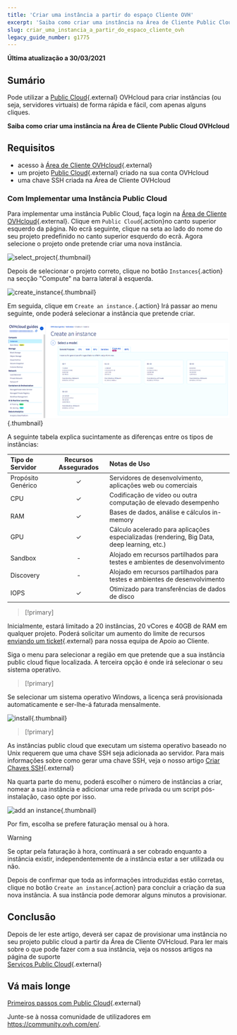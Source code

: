 ```yaml
---
title: 'Criar uma instância a partir do espaço Cliente OVH'
excerpt: 'Saiba como criar uma instância na Área de Cliente Public Cloud OVHcloud'
slug: criar_uma_instancia_a_partir_do_espaco_cliente_ovh
legacy_guide_number: g1775
---
```


**Última atualização a 30/03/2021**

## Sumário

Pode utilizar a [Public Cloud](https://www.ovh.pt/public-cloud/){.external} OVHcloud para criar instâncias (ou seja, servidores virtuais) de forma rápida e fácil, com apenas alguns cliques.

**Saiba como criar uma instância na Área de Cliente Public Cloud OVHcloud**

## Requisitos

* acesso à [Área de Cliente OVHcloud](https://www.ovh.com/auth/?action=gotomanager&from=https://www.ovh.pt/&ovhSubsidiary=pt){.external}
* um projeto [Public Cloud](https://www.ovh.pt/public-cloud/){.external} criado na sua conta OVHcloud
* uma chave SSH criada na Área de Cliente OVHcloud

### Com Implementar uma Instância Public Cloud

Para implementar uma instância Public Cloud, faça login na [Área de Cliente OVHcloud](https://www.ovh.com/auth/?action=gotomanager&from=https://www.ovh.pt/&ovhSubsidiary=pt){.external}. Clique em `Public Cloud`{.action}no canto superior esquerdo da página. No ecrã seguinte, clique na seta ao lado do nome do seu projeto predefinido no canto superior esquerdo do ecrã. Agora selecione o projeto onde pretende criar uma nova instância.

![select_project](images/select_project.png){.thumbnail}

Depois de selecionar o projeto correto, clique no botão `Instances`{.action} na secção "Compute" na barra lateral à esquerda.

![create_instance](images/create_instance.png){.thumbnail}

Em seguida, clique em `Create an instance.`{.action} Irá passar ao menu seguinte, onde poderá selecionar a instância que pretende criar.

![create_instance1](images/create_instance1-2021.png){.thumbnail}

A seguinte tabela explica sucintamente as diferenças entre os tipos de instâncias:

| Tipo de Servidor | Recursos Assegurados | Notas de Uso |
| :---         |     :---:      |          :--- |
| Propósito Genérico   | ✓     | Servidores de desenvolvimento, aplicações web ou comerciais    |
| CPU     | ✓       | Codificação de vídeo ou outra computação de elevado desempenho      |
| RAM   | ✓     | Bases de dados, análise e cálculos in-memory    |
| GPU     | ✓       | Cálculo acelerado para aplicações especializadas (rendering, Big Data, deep learning, etc.)       |
| Sandbox    | -       | Alojado em recursos partilhados para testes e ambientes de desenvolvimento      |
| Discovery    | -       | Alojado em recursos partilhados para testes e ambientes de desenvolvimento      |
| IOPS   | ✓     | Otimizado para transferências de dados de disco    |

> [!primary]
>
Inicialmente, estará limitado a 20 instâncias, 20 vCores e 40GB de RAM em qualquer projeto. Poderá solicitar um aumento do limite de recursos [enviando um ticket](https://www.ovh.com/manager/dedicated/index.html#/ticket){.external} para nossa equipa de Apoio ao Cliente.
>

Siga o menu para selecionar a região em que pretende que a sua instância public cloud fique localizada. A terceira opção é onde irá selecionar o seu sistema operativo.

> [!primary]
>
Se selecionar um sistema operativo Windows, a licença será provisionada automaticamente e ser-lhe-á faturada mensalmente.
>

![install](images/os_install.png){.thumbnail}

> [!primary]
>
As instâncias public cloud que executam um sistema operativo baseado no Unix requerem que uma chave SSH seja adicionada ao servidor. Para mais informações sobre como gerar uma chave SSH, veja o nosso artigo [Criar Chaves SSH](https://docs.ovh.com/pt/public-cloud/criacao-de-chaves-ssh/){.external}
>

Na quarta parte do menu, poderá escolher o número de instâncias a criar, nomear a sua instância e adicionar uma rede privada ou um script pós-instalação, caso opte por isso.

![add an instance](images/configure_instance.png){.thumbnail}

Por fim, escolha se prefere faturação mensal ou à hora.

> [!warning]
>
>Se optar pela faturação à hora, continuará a ser cobrado enquanto a instância existir, independentemente de a instância estar a ser utilizada ou não.
>

Depois de confirmar que toda as informações introduzidas estão corretas, clique no botão `Create an instance`{.action} para concluir a criação da sua nova instância. A sua instância pode demorar alguns minutos a provisionar.

## Conclusão

Depois de ler este artigo, deverá ser capaz de provisionar uma instância no seu projeto public cloud a partir da Área de Cliente OVHcloud. Para ler mais sobre o que pode fazer com a sua instância, veja os nossos artigos na página de suporte  
[Serviços Public Cloud](https://docs.ovh.com/pt/public-cloud/){.external}

## Vá mais longe

[Primeiros passos com Public Cloud](https://docs.ovh.com/pt/public-cloud/comecar_com_o_public_cloud_identificar-se_e_criar_um_projeto/){.external}

Junte-se à nossa comunidade de utilizadores em <https://community.ovh.com/en/>.
